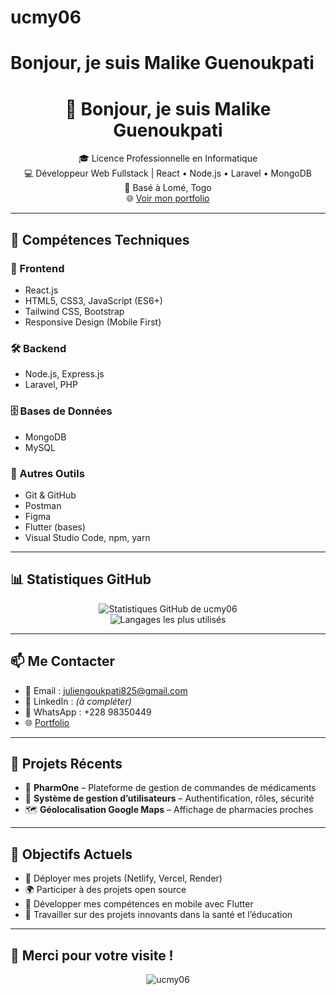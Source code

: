 # ucmy06
#  Bonjour, je suis Malike Guenoukpati

<h1 align="center">👋 Bonjour, je suis Malike Guenoukpati</h1>

<p align="center">
  🎓 Licence Professionnelle en Informatique<br/>
  💻 Développeur Web Fullstack | React • Node.js • Laravel • MongoDB<br/>
  📍 Basé à Lomé, Togo<br/>
  🌐 <a href="#" target="_blank">Voir mon portfolio</a>
</p>

---

## 🚀 Compétences Techniques

### 🧩 Frontend
- React.js
- HTML5, CSS3, JavaScript (ES6+)
- Tailwind CSS, Bootstrap
- Responsive Design (Mobile First)

### 🛠 Backend
- Node.js, Express.js
- Laravel, PHP

### 🗄 Bases de Données
- MongoDB
- MySQL

### 🧰 Autres Outils
- Git & GitHub
- Postman
- Figma
- Flutter (bases)
- Visual Studio Code, npm, yarn

---

## 📊 Statistiques GitHub

<p align="center">
  <img src="https://github-readme-stats.vercel.app/api?username=ucmy06&show_icons=true&theme=radical" alt="Statistiques GitHub de ucmy06" />
  <br/>
  <img src="https://github-readme-stats.vercel.app/api/top-langs/?username=ucmy06&layout=compact&theme=radical" alt="Langages les plus utilisés" />
</p>

---

## 📫 Me Contacter

- 📧 Email : [juliengoukpati825@gmail.com](mailto:juliengoukpati825@gmail.com)
- 💼 LinkedIn : *(à compléter)*
- 📱 WhatsApp : +228 98350449
- 🌐 [Portfolio](#)

---

## 🧪 Projets Récents

- 💊 **PharmOne** – Plateforme de gestion de commandes de médicaments  
- 👤 **Système de gestion d’utilisateurs** – Authentification, rôles, sécurité  
- 🗺️ **Géolocalisation Google Maps** – Affichage de pharmacies proches  

---

## 🎯 Objectifs Actuels

- 🔭 Déployer mes projets (Netlify, Vercel, Render)
- 🌍 Participer à des projets open source
- 📱 Développer mes compétences en mobile avec Flutter
- 🚀 Travailler sur des projets innovants dans la santé et l’éducation

---

## 🙌 Merci pour votre visite !

<p align="center">
  <img src="https://komarev.com/ghpvc/?username=ucmy06&label=Profil+visité&color=blue&style=flat" alt="ucmy06" />
</p>
